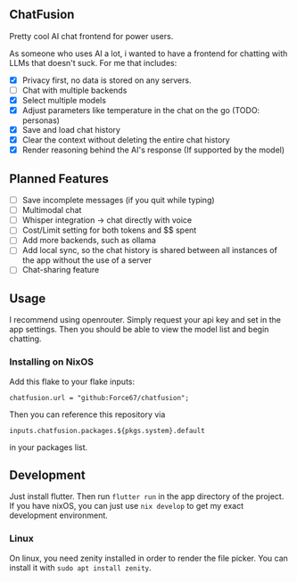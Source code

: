 ## ChatFusion

Pretty cool AI chat frontend for power users.

As someone who uses AI a lot, i wanted to have a frontend for chatting with LLMs that doesn't suck. For me that includes:

- [x] Privacy first, no data is stored on any servers.
- [ ] Chat with multiple backends
- [x] Select multiple models
- [x] Adjust parameters like temperature in the chat on the go (TODO: personas)
- [x] Save and load chat history
- [x] Clear the context without deleting the entire chat history
- [x] Render reasoning behind the AI's response (If supported by the model)

## Planned Features
- [ ] Save incomplete messages (if you quit while typing)
- [ ] Multimodal chat
- [ ] Whisper integration -> chat directly with voice
- [ ] Cost/Limit setting for both tokens and $$ spent
- [ ] Add more backends, such as ollama
- [ ] Add local sync, so the chat history is shared between all instances of the app without the use of a server
- [ ] Chat-sharing feature 

## Usage
I recommend using openrouter. Simply request your api key and set in the app settings. Then you should be able to view the model list and begin chatting.

### Installing on NixOS
Add this flake to your flake inputs:
```
chatfusion.url = "github:Force67/chatfusion";
```
Then you can reference this repository via 
```
inputs.chatfusion.packages.${pkgs.system}.default
```
in your packages list.

## Development

Just install flutter. Then run `flutter run` in the app directory of the project. If you have nixOS, you can just use `nix develop` to get my exact development environment.

### Linux

On linux, you need zenity installed in order to render the file picker. You can install it with `sudo apt install zenity`.